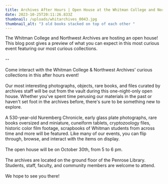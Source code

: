```yaml
---
title: Archives After Hours | Open House at the Whitman College and Northwest Archives
date: 2023-10-25T20:11:26.833Z
thumbnail: /uploads/whitarchives_0043.jpg
thumbnail_alt: "3 old books stacked on top of each other "
---
```

The Whitman College and Northwest Archives are hosting an open house! This blog post gives a preview of what you can expect in this most curious event featuring our most curious collections.\
\
--\
\
Come interact with the Whitman College & Northwest Archives' curious collections in this after hours event!\
\
Our most interesting photographs, objects, rare books, and files curated by archives staff will be out from the vault during this one-night-only open house. Whether you've spent time perusing our materials in the past or haven't set foot in the archives before, there's sure to be something new to explore.  \
\
A 530-year-old Nuremberg Chronicle, early glass plate photographs, rare books oversized and miniature, cuneiform tablets, cryptozoology files, historic color film footage, scrapbooks of Whitman students from across time and more will be featured. Like many of our events, you can flip through, browse, and interact with the items on display.\
\
The open house will be on October 30th, from 5 to 6 pm.\
\
The archives are located on the ground floor of the Penrose Library.\
Students, staff, faculty, and community members are welcome to attend.\
\
We hope to see you there!